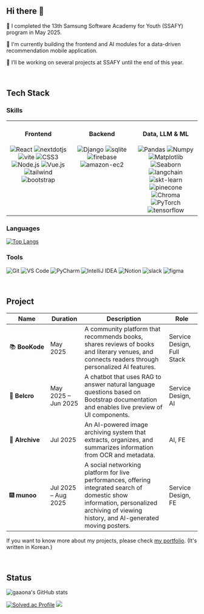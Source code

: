 ## Hi there 👋

<!--
**gaaona/gaaona** is a ✨ _special_ ✨ repository because its `README.md` (this file) appears on your GitHub profile.

Here are some ideas to get you started:

- 🔭 I’m currently working on ...
- 🌱 I’m currently learning ...
- 👯 I’m looking to collaborate on ...
- 🤔 I’m looking for help with ...
- 💬 Ask me about ...
- 📫 How to reach me: ...
- 😄 Pronouns: ...
- ⚡ Fun fact: ...
-->
🌱 I completed the 13th Samsung Software Academy for Youth (SSAFY) program in May 2025.

🥳 I'm currently building the frontend and AI modules for a data-driven recommendation mobile application.

🔭 I’ll be working on several projects at SSAFY until the end of this year.

<!--🗂️ [Portfolio](https://cooperative-television-e79.notion.site/2671dd568b61807eb4d0c2b2310c82eb?pvs=74)
📑🪪-->


<br />

## Tech Stack  

### Skills  
<table><tr><td valign="top" width="33%">

<h4 align="center">Frontend</h4>  
<div align="center">
 <img alt="React" src="https://img.shields.io/badge/react-20232A.svg?style=for-the-badge&logo=react&logoColor=61DAFB"/> <img alt="nextdotjs" src="https://img.shields.io/badge/next.js-000000.svg?style=for-the-badge&logo=nextdotjs&logoColor=white"/> <img alt="vite" src="https://img.shields.io/badge/vite-646CFF.svg?style=for-the-badge&logo=vite&logoColor=white"/> <img alt="CSS3" src="https://img.shields.io/badge/css-663399.svg?style=for-the-badge&logo=css&logoColor=white"/> <img alt="Node.js" src="https://img.shields.io/badge/node.js-339933.svg?style=for-the-badge&logo=node.js&logoColor=white"/> <img alt="Vue.js" src="https://img.shields.io/badge/vue.js-35495E.svg?style=for-the-badge&logo=vuedotjs&logoColor=4FC08D"/> <img alt="tailwind" src="https://img.shields.io/badge/Tailwind_CSS-38B2AC?style=for-the-badge&logo=tailwind-css&logoColor=white"/> <img alt="bootstrap" src="https://img.shields.io/badge/bootstrap-7952B3.svg?style=for-the-badge&logo=bootstrap&logoColor=white"/>
</div>

</td><td valign="top" width="33%">

<h4 align="center">Backend</h4>  
<div align="center">  
 <img alt="Django" src="https://img.shields.io/badge/django-092E20.svg?style=for-the-badge&logo=django&logoColor=white"/> <img alt="sqlite" src ="https://img.shields.io/badge/sqlite-003B57.svg?&style=for-the-badge&logo=sqlite&logoColor=white"/> <img alt="firebase" src ="https://img.shields.io/badge/firebase-DD2C00.svg?&style=for-the-badge&logo=firebase&logoColor=white"/> <img alt="amazon-ec2" src ="https://img.shields.io/badge/ec2-DC682E.svg?&style=for-the-badge&logo=ec2&logoColor=white"/> 

<!--<img alt="ubuntu" src ="https://img.shields.io/badge/ubuntu-E95420.svg?&style=for-the-badge&logo=ubuntu&logoColor=white"/> -->

</div>


</td><td valign="top" width="33%">

<h4 align="center">Data, LLM & ML</h4>  
<div align="center">  
<img alt="Pandas" src="https://img.shields.io/badge/pandas-150458.svg?style=for-the-badge&logo=pandas&logoColor=white"/> <img alt="Numpy" src="https://img.shields.io/badge/numpy-%23013243.svg?style=for-the-badge&logo=numpy&logoColor=white" /> <img alt="Matplotlib" src="https://img.shields.io/badge/matplotlib-11557C.svg?style=for-the-badge&logo=matplotlib&logoColor=white"/> <img alt="Seaborn" src="https://img.shields.io/badge/seaborn-9AABDD.svg?style=for-the-badge&logo=java&logoColor=white"/> <img alt="langchain" src="https://img.shields.io/badge/langchain-1C3C3C.svg?style=for-the-badge&logo=langchain&logoColor=white"/> <img alt="skt-learn" src="https://img.shields.io/badge/scikit--learn-%23F7931E.svg?style=for-the-badge&logo=scikit-learn&logoColor=white" /> <img alt="pinecone" src="https://img.shields.io/badge/pinecone-000000.svg?style=for-the-badge&logo=pinecone&logoColor=white"/> <img alt="Chroma" src="https://img.shields.io/badge/Chroma-1C3C3C.svg?style=for-the-badge&logo=chroma&logoColor=white"/> <img alt="PyTorch" src="https://img.shields.io/badge/pytorch-EE4C2C.svg?style=for-the-badge&logo=pytorch&logoColor=white"/> <img alt="tensorflow" src="https://img.shields.io/badge/tensorflow-FF6F00.svg?style=for-the-badge&logo=tensorflow&logoColor=white"/>
</div>

</td></tr></table>

### Languages
<!--
<img alt="Python" src="https://img.shields.io/badge/python-3776AB.svg?style=for-the-badge&logo=python&logoColor=white"/> <img alt="Java" src="https://img.shields.io/badge/java-007396.svg?style=for-the-badge&logo=java&logoColor=white"/>
-->
[![Top Langs](https://github-readme-stats.vercel.app/api/top-langs/?username=gaaona)](https://github.com/anuraghazra/github-readme-stats)

### Tools
<img alt="Git" src="https://img.shields.io/badge/git-F05032.svg?style=for-the-badge&logo=git&logoColor=white"/> <img alt="VS Code" src="https://img.shields.io/badge/VS%20Code-007ACC.svg?style=for-the-badge&logo=visualstudiocode&logoColor=white"/> <img alt="PyCharm" src="https://img.shields.io/badge/pycharm-000000.svg?style=for-the-badge&logo=pycharm&logoColor=white"/> <img alt="IntelliJ IDEA" src="https://img.shields.io/badge/intellij-000000.svg?style=for-the-badge&logo=intellijidea&logoColor=white"/> <img alt="Notion" src ="https://img.shields.io/badge/Notion-000000.svg?&style=for-the-badge&logo=Notion&logoColor=white"/> <img alt="slack" src ="https://img.shields.io/badge/slack-4A154B.svg?&style=for-the-badge&logo=slack&logoColor=white"/> <img alt="figma" src="https://img.shields.io/badge/figma-F24E1E?style=for-the-badge&logo=figma&logoColor=white">

<br />

## Project
| Name | Duration | Description | Role | 
| --- | --- | --- |  --- | 
| 📚&nbsp;**BooKode** | May 2025 | A community platform that recommends books, shares reviews of books and literary venues, and connects readers through personalized AI features. | Service Design, Full Stack | 
| 👢&nbsp;**Belcro** | May 2025 – Jun 2025 | A chatbot that uses RAG to answer natural language questions based on Bootstrap documentation and enables live preview of UI components. | Service Design, AI | 
| 🧾&nbsp;**AIrchive** | Jul 2025 | 	An AI-powered image archiving system that extracts, organizes, and summarizes information from OCR and metadata. | AI, FE | 
| 🎆&nbsp;**munoo** | Jul 2025 – Aug 2025 | A social networking platform for live performances, offering integrated search of domestic show information, personalized archiving of viewing history, and AI-generated moving posters. | Service Design, FE | 

If you want to know more about my projects, please check [my portfolio](https://cooperative-television-e79.notion.site/2671dd568b61807eb4d0c2b2310c82eb?pvs=74). (It's written in Korean.)
<!-- GitHub | Notion | -->
<!--  --- | --- | -->
<!-- 비공개 | 비공개 | -->
<!-- 비공개 | [📝 Notion](https://www.notion.so/1e44691061688046bc20d6de0da9bfa0?pvs=21) | -->
<!-- 비공개 | [📝 Notion](https://www.notion.so/1e44691061688046bc20d6de0da9bfa0?pvs=21) | -->
<br/>

## Status

![gaaona's GitHub stats](https://github-readme-stats.vercel.app/api?username=gaaona&theme=vue&show_icons=true)

[![Solved.ac Profile](http://mazassumnida.wtf/api/v2/generate_badge?boj=rinkoko)](https://solved.ac/rinkoko/) <img src="http://mazandi.herokuapp.com/api?handle=rinkoko&theme=warm"/>
